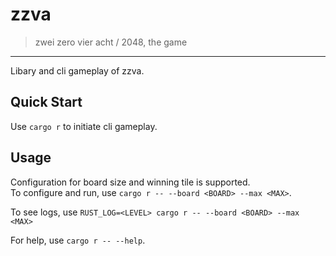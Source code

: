 # zzva
> zwei zero vier acht / 2048, the game

---

Libary and cli gameplay of zzva.

## Quick Start
Use `cargo r` to initiate cli gameplay.

## Usage
Configuration for board size and winning tile is supported.\
To configure and run, use `cargo r -- --board <BOARD> --max <MAX>`.

To see logs, use `RUST_LOG=<LEVEL> cargo r -- --board <BOARD> --max <MAX>`

For help, use `cargo r -- --help`.
